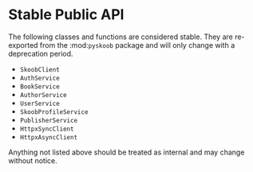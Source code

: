 # Stable Public API

The following classes and functions are considered stable. They are re-exported
from the :mod:`pyskoob` package and will only change with a deprecation period.

- `SkoobClient`
- `AuthService`
- `BookService`
- `AuthorService`
- `UserService`
- `SkoobProfileService`
- `PublisherService`
- `HttpxSyncClient`
- `HttpxAsyncClient`

Anything not listed above should be treated as internal and may change without
notice.
